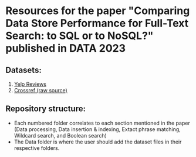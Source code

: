 # Resources for the paper "Comparing Data Store Performance for Full-Text Search: to SQL or to NoSQL?" published in DATA 2023

## Datasets:
1. [Yelp Reviews](https://www.kaggle.com/datasets/luisfredgs/yelp-reviews-csv)
2. [Crossref (raw source)](https://academictorrents.com/details/e4287cb7619999709f6e9db5c359dda17e93d515)

## Repository structure:
- Each numbered folder correlates to each section mentioned in the paper (Data processing, Data insertion & indexing, Extact phrase matching, Wildcard search, and Boolean search)
- The Data folder is where the user should add the dataset files in their respective folders.
